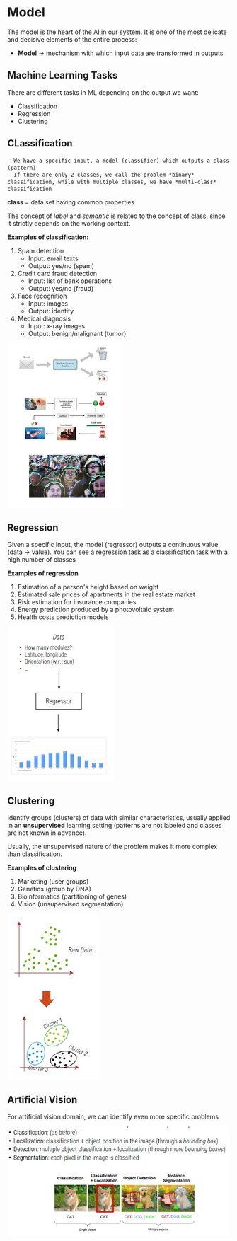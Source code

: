 # Model

The model is the heart of the AI in our system.
It is one of the most delicate and decisive elements of the entire process:

- **Model** -> mechanism with which input data are transformed in outputs

## Machine Learning Tasks

There are different tasks in ML depending on the output we want:

- Classification
- Regression
- Clustering

## CLassification
    - We have a specific input, a model (classifier) which outputs a class (pattern)
    - If there are only 2 classes, we call the problem *binary* classification, while with multiple classes, we have *multi-class* classification

**class** = data set having common properties

The concept of *label* and *semantic* is related to the concept of class, since it strictly depends on the working context.

**Examples of classification:**

1. Spam detection
    - Input: email texts
    - Output: yes/no (spam)
2. Credit card fraud detection
    - Input: list of bank operations
    - Output: yes/no (fraud)
3. Face recognition
    - Input: images
    - Output: identity
4. Medical diagnosis
    - Input: x-ray images
    - Output: benign/malignant (tumor)

![](class.jpg)

## Regression

Given a specific input, the model (regressor) outputs a continuous value (data -> value).
You can see a regression task as a classification task with a high number of classes

**Examples of regression**

1. Estimation of a person's height based on weight
2. Estimated sale prices of apartments in the real estate market
3. Risk estimation for insurance companies
4. Energy prediction produced by a photovoltaic system
5. Health costs prediction models

![](reg.jpg)

## Clustering

Identify groups (clusters) of data with similar characteristics, usually applied in an **unsupervised** learning setting (patterns are not labeled and classes are not known in advance).

Usually, the unsupervised nature of the problem makes it more complex than classification.

**Examples of clustering**

1. Marketing (user groups)
2. Genetics (group by DNA)
3. Bioinformatics (partitioning of genes)
4. Vision (unsupervised segmentation)

![](cluster.jpg)

## Artificial Vision

For artificial vision domain, we can identify even more specific problems

![](vision.jpg)



